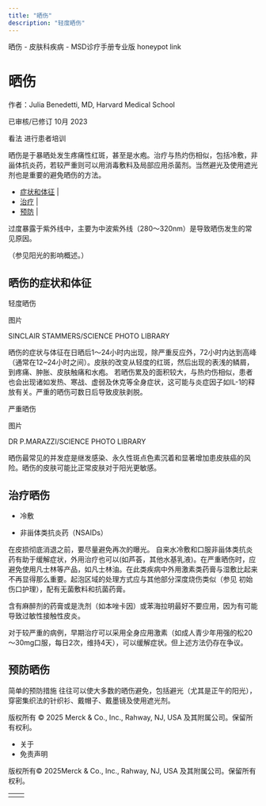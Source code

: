 ```yaml
---
title: "晒伤"
description: "轻度晒伤"
---
```


﻿晒伤 \- 皮肤科疾病 \- MSD诊疗手册专业版 honeypot link

# 晒伤

作者：Julia Benedetti, MD, Harvard Medical School

已审核/已修订 10月 2023

看法 进行患者培训

晒伤是于暴晒处发生疼痛性红斑，甚至是水疱。治疗与热灼伤相似，包括冷敷，非甾体抗炎药，若较严重则可以用消毒敷料及局部应用杀菌剂。当然避光及使用遮光剂也是重要的避免晒伤的方法。

- [症状和体征](#症状和体征_v962079_zh) \|
- [治疗](#治疗_v962083_zh) \|
- [预防](#预防_v962092_zh) \|

过度暴露于紫外线中，主要为中波紫外线（280～320nm）是导致晒伤发生的常见原因。

（参见阳光的影响概述。）

## 晒伤的症状和体征

轻度晒伤



图片

SINCLAIR STAMMERS/SCIENCE PHOTO LIBRARY

晒伤的症状与体征在日晒后1～24小时内出现，除严重反应外，72小时内达到高峰（通常在12~24小时之间）。皮肤的改变从轻度的红斑，然后出现的表浅的鳞屑，到疼痛、肿胀、皮肤触痛和水疱。 若晒伤累及的面积较大，与热灼伤相似，患者也会出现诸如发热、寒战、虚弱及休克等全身症状，这可能与炎症因子如IL-1的释放有关。严重的晒伤可数日后导致皮肤剥脱。

严重晒伤



图片

DR P.MARAZZI/SCIENCE PHOTO LIBRARY

晒伤最常见的并发症是继发感染、永久性斑点色素沉着和显著增加患皮肤癌的风险。晒伤的皮肤可能比正常皮肤对于阳光更敏感。

## 治疗晒伤

- 冷敷

- 非甾体类抗炎药（NSAIDs）


在皮损彻底消退之前，要尽量避免再次的曝光。 自来水冷敷和口服非甾体类抗炎药有助于缓解症状，外用治疗也可以(如芦荟，其他水基乳液)。在严重晒伤时，应避免使用凡士林等产品，如凡士林油。在此类疾病中外用激素类药膏与湿敷比起来不再显得那么重要。起泡区域的处理方式应与其他部分深度烧伤类似（参见 初始伤口护理），配有无菌敷料和抗菌药膏。

含有麻醉剂的药膏或是洗剂（如本唑卡因）或苯海拉明最好不要应用，因为有可能导致过敏性接触性皮炎。

对于较严重的病例，早期治疗可以采用全身应用激素（如成人青少年用强的松20～30mg口服，每日2次，维持4天），可以缓解症状。但上述方法仍存在争议。

## 预防晒伤

简单的预防措施 往往可以使大多数的晒伤避免，包括避光（尤其是正午的阳光），穿密集织法的针织衫、戴帽子、戴墨镜及使用遮光剂。



版权所有 © 2025
Merck & Co., Inc., Rahway, NJ, USA 及其附属公司。保留所有权利。

- 关于
- 免责声明

版权所有© 2025Merck & Co., Inc., Rahway, NJ, USA 及其附属公司。保留所有权利。

|     |     |
| --- | --- |
|  |  |